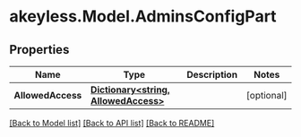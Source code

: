 # akeyless.Model.AdminsConfigPart

## Properties

Name | Type | Description | Notes
------------ | ------------- | ------------- | -------------
**AllowedAccess** | [**Dictionary&lt;string, AllowedAccess&gt;**](AllowedAccess.md) |  | [optional] 

[[Back to Model list]](../README.md#documentation-for-models) [[Back to API list]](../README.md#documentation-for-api-endpoints) [[Back to README]](../README.md)

